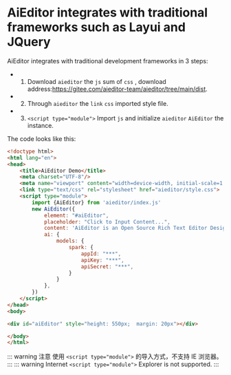 # AiEditor integrates with traditional frameworks such as Layui and JQuery



AiEditor integrates with traditional development frameworks in 3 steps:

- 1. Download `aieditor` the `js` sum of `css` , download address:https://gitee.com/aieditor-team/aieditor/tree/main/dist.
- 2. Through `aieditor` the `link` `css` imported style file.
- 3. `<script type="module">` Import `js` and initialize `aieditor` `AiEditor` the instance.

The code looks like this:

```html
<!doctype html>
<html lang="en">
<head>
    <title>AiEditor Demo</title>
    <meta charset="UTF-8"/>
    <meta name="viewport" content="width=device-width, initial-scale=1.0"/>
    <link type="text/css" rel="stylesheet" href="aieditor/style.css">
    <script type="module">
        import {AiEditor} from 'aieditor/index.js'
        new AiEditor({
            element: "#aiEditor",
            placeholder: "Click to Input Content...",
            content: 'AiEditor is an Open Source Rich Text Editor Designed for AI.',
            ai: {
                models: {
                    spark: {
                        appId: "***",
                        apiKey: "***",
                        apiSecret: "***",
                    }
                }
            },
        })
    </script>
</head>
<body>

<div id="aiEditor" style="height: 550px;  margin: 20px"></div>

</body>
</html>
```

::: warning 注意
使用 `<script type="module">` 的导入方式，不支持 IE 浏览器。
:::
::: warning
Internet `<script type="module">` Explorer is not supported.
:::
